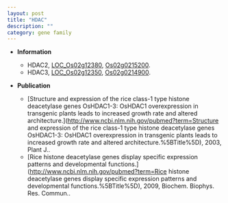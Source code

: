 ```yaml
---
layout: post
title: "HDAC"
description: ""
category: gene family
---
```


* **Information**  
    + HDAC2, [LOC_Os02g12380](http://rice.uga.edu/cgi-bin/ORF_infopage.cgi?orf=LOC_Os02g12380), [Os02g0215200](https://rapdb.dna.affrc.go.jp/locus/?name=Os02g0215200).
    + HDAC3, [LOC_Os02g12350](http://rice.uga.edu/cgi-bin/ORF_infopage.cgi?orf=LOC_Os02g12350), [Os02g0214900](https://rapdb.dna.affrc.go.jp/locus/?name=Os02g0214900).

* **Publication**  
    + [Structure and expression of the rice class-1 type histone deacetylase genes OsHDAC1-3: OsHDAC1 overexpression in transgenic plants leads to increased growth rate and altered architecture.](http://www.ncbi.nlm.nih.gov/pubmed?term=Structure and expression of the rice class-1 type histone deacetylase genes OsHDAC1-3: OsHDAC1 overexpression in transgenic plants leads to increased growth rate and altered architecture.%5BTitle%5D), 2003, Plant J..
    + [Rice histone deacetylase genes display specific expression patterns and developmental functions.](http://www.ncbi.nlm.nih.gov/pubmed?term=Rice histone deacetylase genes display specific expression patterns and developmental functions.%5BTitle%5D), 2009, Biochem. Biophys. Res. Commun..


